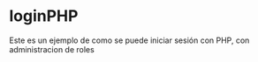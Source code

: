 # loginPHP
 Este es un ejemplo de como se puede iniciar sesión con PHP, con administracion de roles
